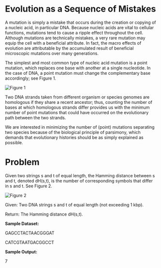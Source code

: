 # Evolution as a Sequence of Mistakes

A mutation is simply a mistake that occurs during the creation or copying of a nucleic acid, in particular DNA. Because nucleic acids are vital to cellular functions, mutations tend to cause a ripple effect throughout the cell. Although mutations are technically mistakes, a very rare mutation may equip the cell with a beneficial attribute. In fact, the macro effects of evolution are attributable by the accumulated result of beneficial microscopic mutations over many generations.

The simplest and most common type of nucleic acid mutation is a point mutation, which replaces one base with another at a single nucleotide. In the case of DNA, a point mutation must change the complementary base accordingly; see Figure 1.

![Figure 1](http://rosalind.info/media/problems/hamm/point_mutation.png)

Two DNA strands taken from different organism or species genomes are homologous if they share a recent ancestor; thus, counting the number of bases at which homologous strands differ provides us with the minimum number of point mutations that could have occurred on the evolutionary path between the two strands.

We are interested in minimizing the number of (point) mutations separating two species because of the biological principle of parsimony, which demands that evolutionary histories should be as simply explained as possible.

# Problem

Given two strings s and t of equal length, the Hamming distance between s and t, denoted dH(s,t), is the number of corresponding symbols that differ in s and t. See Figure 2.

![Figure 2](http://rosalind.info/media/problems/hamm/Hamming_distance.png)

Given: Two DNA strings s and t of equal length (not exceeding 1 kbp).

Return: The Hamming distance dH(s,t).

**Sample Dataset:**

GAGCCTACTAACGGGAT

CATCGTAATGACGGCCT

**Sample Output:**

7